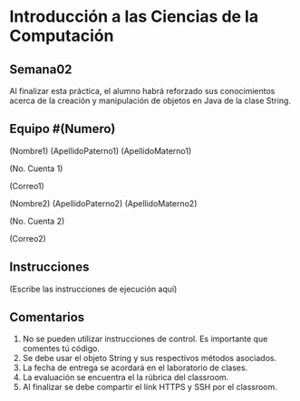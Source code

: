 # Introducción a las Ciencias de la Computación
## Semana02
Al finalizar esta práctica, el alumno habrá reforzado sus conocimientos acerca de la creación
y manipulación de objetos en Java de la clase String.

## Equipo #(Numero) 
(Nombre1) (ApellidoPaterno1) (ApellidoMaterno1)

(No. Cuenta 1)

(Correo1)

(Nombre2) (ApellidoPaterno2) (ApellidoMaterno2)

(No. Cuenta 2)

(Correo2)

## Instrucciones
(Escribe las instrucciones de ejecución aquí)

## Comentarios
1. No se pueden utilizar instrucciones de control. Es importante que comentes tú código.
2. Se debe usar el objeto String y sus respectivos métodos asociados.
3. La fecha de entrega se acordará en el laboratorio de clases.
4. La evaluación se encuentra el la rúbrica del classroom.
5. Al finalizar se debe compartir el link HTTPS y SSH por el classroom.
